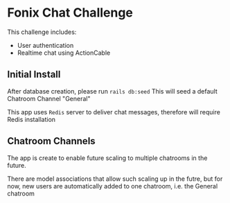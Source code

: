 # Fonix Chat Challenge

This challenge includes:
- User authentication
- Realtime chat using ActionCable

## Initial Install

After database creation, please run 
```rails db:seed```
This will seed a default Chatroom Channel "General"

This app uses `Redis` server to deliver chat messages, therefore will require Redis installation

## Chatroom Channels
The app is create to enable future scaling to multiple chatrooms in the future.

There are model associations that allow such scaling up in the futre, but for now, new users are automatically added to one chatroom, i.e. the General chatroom
